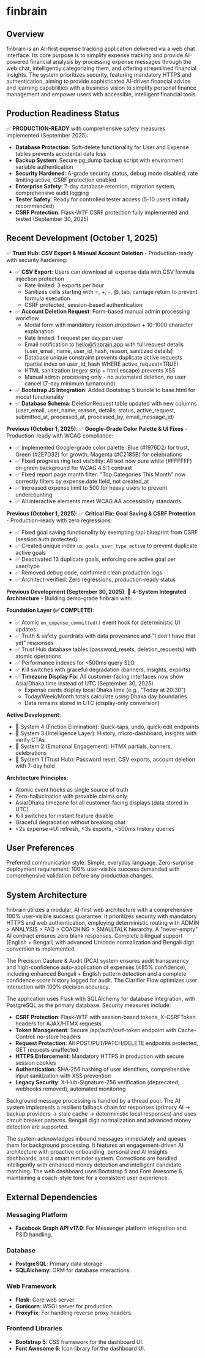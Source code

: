 # finbrain

## Overview
finbrain is an AI-first expense tracking application delivered via a web chat interface. Its core purpose is to simplify expense tracking and provide AI-powered financial analysis by processing expense messages through the web chat, intelligently categorizing them, and offering streamlined financial insights. The system prioritizes security, featuring mandatory HTTPS and authentication, aiming to provide sophisticated AI-driven financial advice and learning capabilities with a business vision to simplify personal finance management and empower users with accessible, intelligent financial tools.

## Production Readiness Status
✅ **PRODUCTION-READY** with comprehensive safety measures implemented (September 2025):
- **Database Protection**: Soft-delete functionality for User and Expense tables prevents accidental data loss
- **Backup System**: Secure pg_dump backup script with environment variable authentication 
- **Security Hardened**: A-grade security status, debug mode disabled, rate limiting active, CSRF protection enabled
- **Enterprise Safety**: 7-day database retention, migration system, comprehensive audit logging
- **Tester Safety**: Ready for controlled tester access (5-10 users initially recommended)
- **CSRF Protection**: Flask-WTF CSRF protection fully implemented and tested (September 30, 2025)

## Recent Development (October 1, 2025)
✅ **Trust Hub: CSV Export & Manual Account Deletion** - Production-ready with security hardening:
- ✅ **CSV Export**: Users can download all expense data with CSV formula injection protection
  - Rate limited: 3 exports per hour
  - Sanitizes cells starting with =, +, -, @, tab, carriage return to prevent formula execution
  - CSRF protected, session-based authentication
- ✅ **Account Deletion Request**: Form-based manual admin processing workflow
  - Modal form with mandatory reason dropdown + 10-1000 character explanation
  - Rate limited: 1 request per day per user
  - Email notification to hello@finbrain.app with full request details (user_email, name, user_id_hash, reason, sanitized details)
  - Database unique constraint prevents duplicate active requests (partial index on user_id_hash WHERE active_request=TRUE)
  - HTML sanitization (regex strip + html.escape) prevents XSS
  - Manual admin processing only - no automated deletion, no user cancel (7-day minimum turnaround)
- ✅ **Bootstrap JS Integration**: Added Bootstrap 5 bundle to base.html for modal functionality
- ✅ **Database Schema**: DeletionRequest table updated with new columns (user_email, user_name, reason, details, status, active_request, submitted_at, processed_at, processed_by, email_message_id)

**Previous (October 1, 2025)**:
✅ **Google-Grade Color Palette & UI Fixes** - Production-ready with WCAG compliance:
- ✅ Implemented Google-grade color palette: Blue (#1976D2) for trust, Green (#2E7D32) for growth, Magenta (#C2185B) for celebrations
- ✅ Fixed progress ring text visibility: All text now pure white (#FFFFFF) on green background for WCAG 4.5:1 contrast
- ✅ Fixed report page month filter: "Top Categories This Month" now correctly filters by expense.date field, not created_at
- ✅ Increased expense limit to 500 for heavy users to prevent undercounting
- ✅ All interactive elements meet WCAG AA accessibility standards

**Previous (October 1, 2025)**:
✅ **Critical Fix: Goal Saving & CSRF Protection** - Production-ready with zero regressions:
- ✅ Fixed goal saving functionality by exempting /api blueprint from CSRF (session auth protected)
- ✅ Created unique index `ux_goals_user_type_active` to prevent duplicate active goals
- ✅ Deactivated 13 duplicate goals, enforcing one active goal per user/type
- ✅ Removed debug code, confirmed clean production logs
- ✅ Architect-verified: Zero regressions, production-ready status

**Previous Development (September 30, 2025)**:
🚧 **4-System Integrated Architecture** - Building demo-grade finbrain with:

**Foundation Layer (✅ COMPLETE)**:
- ✅ Atomic `on_expense_committed()` event hook for deterministic UI updates
- ✅ Truth & safety guardrails with data provenance and "I don't have that yet" responses  
- ✅ Trust Hub database tables (password_resets, deletion_requests) with atomic operations
- ✅ Performance indexes for <500ms query SLO
- ✅ Kill switches with graceful degradation (banners, insights, exports)
- ✅ **Timezone Display Fix**: All customer-facing interfaces now show Asia/Dhaka time instead of UTC (September 30, 2025)
  - Expense cards display local Dhaka time (e.g., "Today at 20:30")
  - Today/Week/Month totals calculate using Dhaka day boundaries
  - Data remains stored in UTC (display-only conversion)

**Active Development**:
- 🔧 System 4 (Friction Elimination): Quick-taps, undo, quick-edit endpoints
- 🔧 System 3 (Intelligence Layer): History, micro-dashboard, insights with verify CTAs
- 🔧 System 2 (Emotional Engagement): HTMX partials, banners, celebrations
- 🔧 System 1 (Trust Hub): Password reset, CSV exports, account deletion with 7-day hold

**Architecture Principles**:
- Atomic event hooks as single source of truth
- Zero-hallucination with provable claims only
- Asia/Dhaka timezone for all customer-facing displays (data stored in UTC)
- Kill switches for instant feature disable
- Graceful degradation without breaking chat
- <2s expense→UI refresh, <3s exports, <500ms history queries

## User Preferences
Preferred communication style: Simple, everyday language.
Zero-surprise deployment requirement: 100% user-visible success demanded with comprehensive validation before any production changes.

## System Architecture
finbrain utilizes a modular, AI-first web architecture with a comprehensive 100% user-visible success guarantee. It prioritizes security with mandatory HTTPS and web authentication, employing deterministic routing with ADMIN > ANALYSIS > FAQ > COACHING > SMALLTALK hierarchy. A "never-empty" AI contract ensures zero blank responses. Complete bilingual support (English + Bengali) with advanced Unicode normalization and Bengali digit conversion is implemented.

The Precision Capture & Audit (PCA) system ensures audit transparency and high-confidence auto-application of expenses (≥85% confidence), including enhanced Bengali + English pattern detection and a complete confidence score history logged for audit. The Clarifier Flow optimizes user interaction with 100% decision accuracy.

The application uses Flask with SQLAlchemy for database integration, with PostgreSQL as the primary database. Security measures include:
- **CSRF Protection**: Flask-WTF with session-based tokens, X-CSRFToken headers for AJAX/HTMX requests
- **Token Management**: Secure /api/auth/csrf-token endpoint with Cache-Control: no-store headers
- **Request Protection**: All POST/PUT/PATCH/DELETE endpoints protected, GET requests unaffected
- **HTTPS Enforcement**: Mandatory HTTPS in production with secure session cookies
- **Authentication**: SHA-256 hashing of user identifiers, comprehensive input sanitization with XSS prevention
- **Legacy Security**: X-Hub-Signature-256 verification (deprecated, webhooks removed), automated monitoring

Background message processing is handled by a thread pool. The AI system implements a resilient fallback chain for responses (primary AI → backup providers → stale cache → deterministic local responses) and uses circuit breaker patterns. Bengali digit normalization and advanced money detection are supported.

The system acknowledges inbound messages immediately and queues them for background processing. It features an engagement-driven AI architecture with proactive onboarding, personalized AI insights dashboards, and a smart reminder system. Corrections are handled intelligently with enhanced money detection and intelligent candidate matching. The web dashboard uses Bootstrap 5 and Font Awesome 6, maintaining a coach-style tone for a consistent user experience.

## External Dependencies

### Messaging Platform
- **Facebook Graph API v17.0**: For Messenger platform integration and PSID handling.

### Database
- **PostgreSQL**: Primary data storage.
- **SQLAlchemy**: ORM for database interactions.

### Web Framework
- **Flask**: Core web server.
- **Gunicorn**: WSGI server for production.
- **ProxyFix**: For handling reverse proxy headers.

### Frontend Libraries
- **Bootstrap 5**: CSS framework for the dashboard UI.
- **Font Awesome 6**: Icon library for the dashboard UI.
